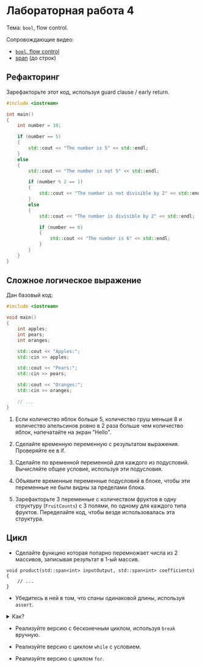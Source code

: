 # Лабораторная работа 4

Тема: `bool`, flow control.

Сопровождающие видео:
- [`bool`, flow control](https://www.youtube.com/watch?v=21m4VfonFnA&list=PL4sUOB8DjVlWUcSaCu0xPcK7rYeRwGpl7&index=10)
- [span](https://www.youtube.com/watch?v=3aXFuiHxb9k&list=PL4sUOB8DjVlWUcSaCu0xPcK7rYeRwGpl7&index=11) (до строк)

## Рефакторинг

Зарефакторьте этот код, используя guard clause / early return.

```cpp
#include <iostream>

int main()
{
    int number = 10;

    if (number == 5)
    {
        std::cout << "The number is 5" << std::endl;
    }
    else
    {
        std::cout << "The number is not 5" << std::endl;

        if (number % 2 == 1)
        {
            std::cout << "The number is not divisible by 2" << std::endl;
        }
        else
        {
            std::cout << "The number is divisible by 2" << std::endl;

            if (number == 6)
            {
                std::cout << "The number is 6" << std::endl;
            }
        }
    }
}
```

## Сложное логическое выражение

Дан базовый код:

```cpp
#include <iostream>

void main()
{
    int apples;
    int pears;
    int oranges;

    std::cout << "Apples:";
    std::cin >> apples;

    std::cout << "Pears:";
    std::cin >> pears;

    std::cout << "Oranges:";
    std::cin >> oranges;

    // ...
}
```

1. Если количество яблок больше 5, количество груш меньше 8
   и количество апельсинов ровно в 2 раза больше чем количество яблок,
   напечатайте на экран "Hello".

2. Сделайте временную переменную с результатом выражения.
   Проверяйте ее в if.

3. Сделайте по временной переменной для каждого из подусловий.
   Вычисляйте общее условие, используя эти подусловия.

4. Объявите временные переменные подусловий в блоке,
   чтобы эти переменные не были видны за пределами блока.

5. Зарефакторьте 3 переменные с количеством фруктов в одну структуру (`FruitCounts`)
   с 3 полями, по одному для каждого типа фруктов.
   Переделайте код, чтобы везде использовалась эта структура.


## Цикл

- Сделайте функцию которая попарно перемножает числа из 2 массивов, записывая результат в 1-ый массив.

```
void product(std::span<int> inputOutput, std::span<int> coefficients)
{
    // ...
}
```

- Убедитесь в ней в том, что спаны одинаковой длины, используя `assert`.

<details>
<summary>Как?</summary>

```cpp
assert(inputOutput.size() == coefficients.size());
```
</details>

- Реализуйте версию с бесконечным циклом, используя `break` вручную.

- Реализуйте версию с циклом `while` с условием.

- Реализуйте версию с циклом `for`.
